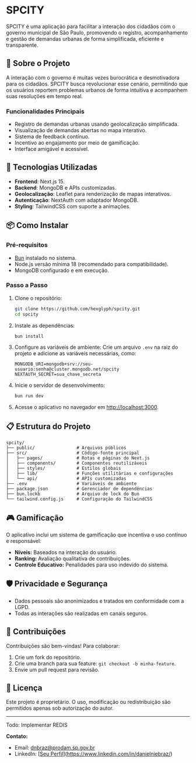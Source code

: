 # SPCITY

SPCITY é uma aplicação para facilitar a interação dos cidadãos com o governo municipal de São Paulo, promovendo o registro, acompanhamento e gestão de demandas urbanas de forma simplificada, eficiente e transparente.

## 📜 Sobre o Projeto

A interação com o governo é muitas vezes burocrática e desmotivadora para os cidadãos. SPCITY busca revolucionar esse cenário, permitindo que os usuários reportem problemas urbanos de forma intuitiva e acompanhem suas resoluções em tempo real. 

### Funcionalidades Principais
- Registro de demandas urbanas usando geolocalização simplificada.
- Visualização de demandas abertas no mapa interativo.
- Sistema de feedback contínuo.
- Incentivo ao engajamento por meio de gamificação.
- Interface amigável e acessível.

## 🚀 Tecnologias Utilizadas

- **Frontend**: Next.js 15.
- **Backend**: MongoDB e APIs customizadas.
- **Geolocalização**: Leaflet para renderização de mapas interativos.
- **Autenticação**: NextAuth com adaptador MongoDB.
- **Styling**: TailwindCSS com suporte a animações.

## 📦 Como Instalar

### Pré-requisitos
- [Bun](https://bun.sh/) instalado no sistema.
- Node.js versão mínima 18 (recomendado para compatibilidade).
- MongoDB configurado e em execução.

### Passo a Passo

1. Clone o repositório:
    ```bash
    git clone https://github.com/hexglyph/spcity.git
    cd spcity
    ```

2. Instale as dependências:
    ```bash
    bun install
    ```

3. Configure as variáveis de ambiente:
    Crie um arquivo `.env` na raiz do projeto e adicione as variáveis necessárias, como:
    ```env
    MONGODB_URI=mongodb+srv://seu-usuario:senha@cluster.mongodb.net/spcity
    NEXTAUTH_SECRET=sua_chave_secreta
    ```

4. Inicie o servidor de desenvolvimento:
    ```bash
    bun run dev
    ```

5. Acesse o aplicativo no navegador em [http://localhost:3000](http://localhost:3000).

## 📋 Estrutura do Projeto

```
spcity/
├── public/                # Arquivos públicos
├── src/                   # Código-fonte principal
│   ├── pages/             # Rotas e páginas do Next.js
│   ├── components/        # Componentes reutilizáveis
│   ├── styles/            # Estilos globais
│   ├── lib/               # Funções utilitárias e configurações
│   └── api/               # APIs customizadas
├── .env                   # Variáveis de ambiente
├── package.json           # Gerenciador de dependências
├── bun.lockb              # Arquivo de lock do Bun
└── tailwind.config.js     # Configuração do TailwindCSS
```

## 🎮 Gamificação

O aplicativo inclui um sistema de gamificação que incentiva o uso contínuo e responsável:
- **Níveis:** Baseados na interação do usuário.
- **Ranking:** Avaliação qualitativa de contribuições.
- **Controle Educativo:** Penalidades para uso indevido do sistema.

## 🛡️ Privacidade e Segurança

- Dados pessoais são anonimizados e tratados em conformidade com a LGPD.
- Todas as interações são realizadas em canais seguros.

## 🤝 Contribuições

Contribuições são bem-vindas! Para colaborar:
1. Crie um fork do repositório.
2. Crie uma branch para sua feature: `git checkout -b minha-feature`.
3. Envie um pull request para revisão.

## 📝 Licença

Este projeto é proprietário. O uso, modificação ou redistribuição são permitidos apenas sob autorização do autor.

---

Todo:
Implementar REDIS

**Contato:**
- Email: dnbraz@prodam.sp.gov.br
- LinkedIn: [[Seu Perfil](https://www.linkedin.com/in/danielniebraz/)](https://www.linkedin.com/in/danielniebraz/)

